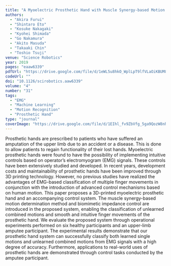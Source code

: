 ```yaml
---
title: "A Myoelectric Prosthetic Hand with Muscle Synergy-based Motion Determination and Impedance Model-based Biomimetic Control"
authors:
  - "Akira Furui"
  - "Shintaro Eto"
  - "Kosuke Nakagaki"
  - "Kyohei Shimada"
  - "Go Nakamura"
  - "Akito Masuda"
  - "Takaaki Chin"
  - "Toshio Tsuji"
venue: "Science Robotics"
year: 2019
pages: "eaaw6339"
pdfUrl: "https://drive.google.com/file/d/1eWL5u8hkO_WplLpT9lfVLaOiKBUM8slE/view?usp=sharing"
codeUrl: ""
doi: "10.1126/scirobotics.aaw6339"
volume: "4"
number: "31"
tags:
  - "EMG"
  - "Machine Learning"
  - "Motion Recognition"
  - "Prosthetic Hand"
type: "journal"
coverImage: "https://drive.google.com/file/d/1EIhl_fv9ZbVfg_5ga9QozW8nhTPVP4Bx/view?usp=sharing" 
---
```

Prosthetic hands are prescribed to patients who have suffered an amputation of the upper limb due to an accident or a disease. This is done to allow patients to regain functionality of their lost hands. Myoelectric prosthetic hands were found to have the possibility of implementing intuitive controls based on operator’s electromyogram (EMG) signals. These controls have been extensively studied and developed. In recent years, development costs and maintainability of prosthetic hands have been improved through 3D printing technology. However, no previous studies have realized the advantages of EMG-based classification of multiple finger movements in conjunction with the introduction of advanced control mechanisms based on human motion. This paper proposes a 3D-printed myoelectric prosthetic hand and an accompanying control system. The muscle synergy-based motion determination method and biomimetic impedance control are introduced in the proposed system, enabling the classification of unlearned combined motions and smooth and intuitive finger movements of the prosthetic hand. We evaluate the proposed system through operational experiments performed on six healthy participants and an upper-limb amputee participant. The experimental results demonstrate that our prosthetic hand system can successfully classify both learned single motions and unlearned combined motions from EMG signals with a high degree of accuracy. Furthermore, applications to real-world uses of prosthetic hands are demonstrated through control tasks conducted by the amputee participant.

